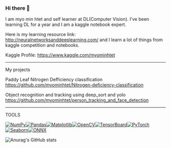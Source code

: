### Hi there 👋

I am myo min htet and self learner at DL(Computer Vision). I've been learning DL for a year and I am a kaggle notebook expert.

Here is my learning resource link: http://neuralnetworksanddeeplearning.com/ and I learn a lot of things from kaggle competition and notebooks.

Kaggle Profile: https://www.kaggle.com/myominhtet

_______________________________________________________________________________________________________________________________________________________________________

My projects

Paddy Leaf Nitrogen Defficiency classification                      https://github.com/myominhtet/Nitrogen-deficiency-classification

Object recognition and tracking using deep_sort and yolo            https://github.com/myominhtet/person_tracking_and_face_detection    

_______________________________________________________________________________________________________________________________________________________________________

TOOLS

[![NumPy](https://img.shields.io/badge/NumPy-1.21.0-blue.svg)](https://github.com/numpy/numpy)[![Pandas](https://img.shields.io/badge/Pandas-1.3.5-blue.svg)](https://github.com/pandas-dev/pandas)[![Matplotlib](https://img.shields.io/badge/Matplotlib-3.5.1-blue.svg)](https://github.com/matplotlib/matplotlib)[![OpenCV](https://img.shields.io/badge/OpenCV-4.5.4-blue.svg)](https://github.com/opencv/opencv)[![TensorBoard](https://img.shields.io/badge/TensorBoard-2.8.0-blue.svg)](https://github.com/tensorflow/tensorboard)[![PyTorch](https://img.shields.io/badge/PyTorch-1.9.0-blue.svg)](https://github.com/pytorch/pytorch)[![Seaborn](https://img.shields.io/badge/Seaborn-0.11.2-blue.svg)](https://github.com/mwaskom/seaborn)[![ONNX](https://img.shields.io/badge/ONNX-1.11.0-blue.svg)](https://github.com/onnx/onnx)


![Anurag's GitHub stats](https://github-readme-stats.vercel.app/api?username=myominhtet&theme=dark&show_icons=true)
